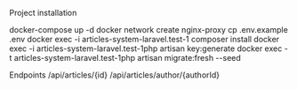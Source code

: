 Project installation

docker-compose up -d
docker network create nginx-proxy
cp .env.example .env
docker exec -i articles-system-laravel.test-1 composer install
docker exec -i articles-system-laravel.test-1php artisan key:generate
docker exec -t articles-system-laravel.test-1php artisan migrate:fresh --seed

Endpoints
/api/articles/{id}
/api/articles/author/{authorId}
